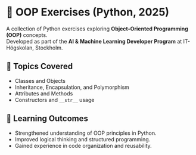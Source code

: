 # 🧠 OOP Exercises (Python, 2025)

A collection of Python exercises exploring **Object-Oriented Programming (OOP)** concepts.  
Developed as part of the **AI & Machine Learning Developer Program** at IT-Högskolan, Stockholm.

## 🧩 Topics Covered
- Classes and Objects  
- Inheritance, Encapsulation, and Polymorphism  
- Attributes and Methods  
- Constructors and `__str__` usage  

## 🧠 Learning Outcomes
- Strengthened understanding of OOP principles in Python.  
- Improved logical thinking and structured programming.  
- Gained experience in code organization and reusability.

